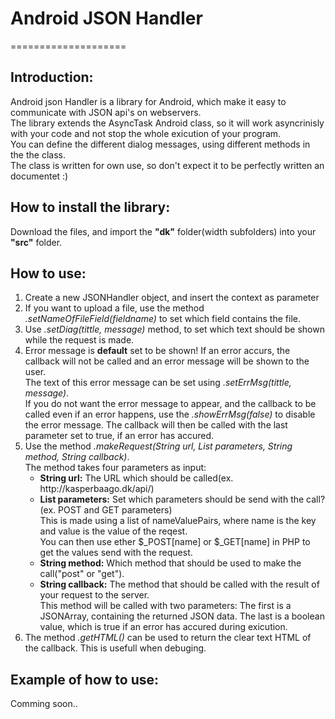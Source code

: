 <h1>Android JSON Handler</h1>
====================

<h2>Introduction:</h2>
<p>
Android json Handler is a library for Android, which make it easy to communicate with JSON api's on webservers.<br/>
The library extends the AsyncTask Android class, so it will work asyncrinisly with your code and not stop the whole exicution of your program.<br/>
You can define the different dialog messages, using different methods in the the class.<br/>
The class is written for own use, so don't expect it to be perfectly written an documentet :)
</p>

<h2>How to install the library:</h2>
<p>Download the files, and import the <b>"dk"</b> folder(width subfolders) into your <b>"src"</b> folder.</p>

<h2>How to use:</h2>
<ol>
  <li>Create a new JSONHandler object, and insert the context as parameter</li>
  <li>If you want to upload a file, use the method <i>.setNameOfFileField(fieldname)</i> to set which field contains the file.</li>
  <li>Use <i>.setDiag(tittle, message)</i> method, to set which text should be shown while the request is made.</li>
  <li>
    Error message is <b>default</b> set to be shown! If an error accurs, the callback will not be called and an error message will be shown to the user.<br/>
    The text of this error message can be set using <i>.setErrMsg(tittle, message)</i>.<br/>
    If you do not want the error message to appear, and the callback to be called even if an error happens, use the <i>.showErrMsg(false)</i> to disable the error message. 
    The callback will then be called with the last parameter set to true, if an error has accured.
  </li>
  <li>
    Use the method <i>.makeRequest(String url, List<nameValuePairs> parameters, String method, String callback)</i>. <br/>
    The method takes four parameters as input:
    <ul>
      <li><b>String url:</b> The URL which should be called(ex. http://kasperbaago.dk/api/)</li>
      <li>
        <b>List<nameValueParis> parameters:</b> Set which parameters should be send with the call?(ex. POST and GET parameters)<br/>
        This is made using a list of nameValuePairs, where name is the key and value is the value of the reqest.<br/>
        You can then use ether $_POST[name] or $_GET[name] in PHP to get the values send with the request.
      </li>
      <li>
        <b>String method:</b> Which method that should be used to make the call("post" or "get").
      </li>
      <li>
        <b>String callback:</b> The method that should be called with the result of your request to the server.<br/>
        This method will be called with two parameters: The first is a JSONArray, containing the returned JSON data. The last is a boolean value, which is true if an error has accured during exicution.
      </li>
    </ul>
  </li>
  <li>
    The method <i>.getHTML()</i> can be used to return the clear text HTML of the callback. This is usefull when debuging.
  </li>
</ol>


<h2>Example of how to use:</h2>
<p>Comming soon..</p>